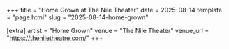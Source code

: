 +++
title = "Home Grown at The Nile Theater"
date = 2025-08-14
template = "page.html"
slug = "2025-08-14-home-grown"

[extra]
artist = "Home Grown"
venue = "The Nile Theater"
venue_url = "https://theniletheatre.com/"
+++
